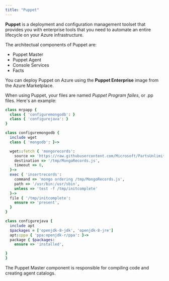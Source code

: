```yaml
---
title: "Puppet"
---
```

**Puppet** is a deployment and configuration management toolset that provides you with enterprise tools that you need to automate an entire lifecycle on your Azure infrastructure.

The architectual components of Puppet are:
- Puppet Master
- Puppet Agent
- Console Services
- Facts

You can deploy Puppet on Azure using the **Puppet Enterprise** image from the Azure Marketplace.

When using Puppet, your files are named *Puppet Program failes*, or .pp files. Here's an example:

```Ruby
class mrpapp {
  class { 'configuremongodb': }
  class { 'configurejava': }
}

class configuremongodb {
  include wget
  class { 'mongodb': }->

  wget::fetch { 'mongorecords':
    source => 'https://raw.githubusercontent.com/Microsoft/PartsUnlimitedMRP/master/deploy/MongoRecords.js',
    destination => '/tmp/MongoRecords.js',
    timeout => 0,
  }->
  exec { 'insertrecords':
    command => 'mongo ordering /tmp/MongoRecords.js',
    path => '/usr/bin:/usr/sbin',
    unless => 'test -f /tmp/initcomplete'
  }->
  file { '/tmp/initcomplete':
    ensure => 'present',
  }
}

class configurejava {
  include apt
  $packages = ['openjdk-8-jdk', 'openjdk-8-jre']
  apt::ppa { 'ppa:openjdk-r/ppa': }->
  package { $packages:
    ensure => 'installed',

}
}
```

The Puppet Master component is responsible for compiling code and creating agent catalogs.
